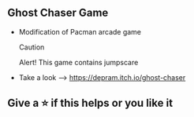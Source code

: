 Ghost Chaser Game
---------------------------------------------------------------
- Modification of Pacman arcade game
  > [!CAUTION]
  >Alert! This game contains jumpscare
- Take a look --> https://depram.itch.io/ghost-chaser

## Give a ⭐ if this helps or you like it
